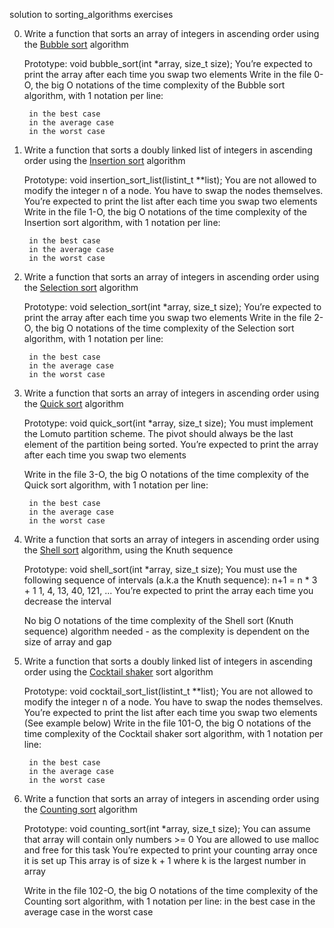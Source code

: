 solution to sorting_algorithms exercises


0. Write a function that sorts an array of integers in ascending order using the [Bubble sort](https://en.wikipedia.org/wiki/Bubble_sort) algorithm

	Prototype: void bubble_sort(int *array, size_t size);
	You’re expected to print the array after each time you swap two elements
	Write in the file 0-O, the big O notations of the time complexity of the Bubble sort algorithm, with 1 notation per line:

		in the best case
		in the average case
		in the worst case

1. Write a function that sorts a doubly linked list of integers in ascending order using the [Insertion sort](https://en.wikipedia.org/wiki/Insertion_sort) algorithm

	Prototype: void insertion_sort_list(listint_t **list);
	You are not allowed to modify the integer n of a node. You have to swap the nodes themselves.
	You’re expected to print the list after each time you swap two elements 	Write in the file 1-O, the big O notations of the time complexity of the Insertion sort algorithm, with 1 notation per line:

		in the best case
		in the average case
		in the worst case

2. Write a function that sorts an array of integers in ascending order using the [Selection sort](https://en.wikipedia.org/wiki/Selection_sort) algorithm

	Prototype: void selection_sort(int *array, size_t size);
	You’re expected to print the array after each time you swap two elements	Write in the file 2-O, the big O notations of the time complexity of the Selection sort algorithm, with 1 notation per line:

		in the best case
		in the average case
		in the worst case

3. Write a function that sorts an array of integers in ascending order using the [Quick sort](https://en.wikipedia.org/wiki/Quicksort) algorithm

	Prototype: void quick_sort(int *array, size_t size);
	You must implement the Lomuto partition scheme.
	The pivot should always be the last element of the partition being sorted.
	You’re expected to print the array after each time you swap two elements

	Write in the file 3-O, the big O notations of the time complexity of the Quick sort algorithm, with 1 notation per line:

		in the best case
		in the average case
		in the worst case

4. Write a function that sorts an array of integers in ascending order using the [Shell sort](https://en.wikipedia.org/wiki/Shellsort) algorithm, using the Knuth sequence

	Prototype: void shell_sort(int *array, size_t size);
	You must use the following sequence of intervals (a.k.a the Knuth sequence):
	n+1 = n * 3 + 1
	1, 4, 13, 40, 121, ...
	You’re expected to print the array each time you decrease the interval

	No big O notations of the time complexity of the Shell sort (Knuth sequence) algorithm needed - as the complexity is dependent on the size of array and gap

5. Write a function that sorts a doubly linked list of integers in ascending order using the [Cocktail shaker](https://en.wikipedia.org/wiki/Cocktail_shaker_sort) sort algorithm

	Prototype: void cocktail_sort_list(listint_t **list);
	You are not allowed to modify the integer n of a node. You have to swap the nodes themselves.
	You’re expected to print the list after each time you swap two elements (See example below)
	Write in the file 101-O, the big O notations of the time complexity of the Cocktail shaker sort algorithm, with 1 notation per line:

		in the best case
		in the average case
		in the worst case

6. Write a function that sorts an array of integers in ascending order using the [Counting sort](https://en.wikipedia.org/wiki/Counting_sort) algorithm

	Prototype: void counting_sort(int *array, size_t size);
	You can assume that array will contain only numbers >= 0
	You are allowed to use malloc and free for this task
	You’re expected to print your counting array once it is set up
		This array is of size k + 1 where k is the largest number in array

	Write in the file 102-O, the big O notations of the time complexity of the Counting sort algorithm, with 1 notation per line:
		in the best case
		in the average case
		in the worst case
